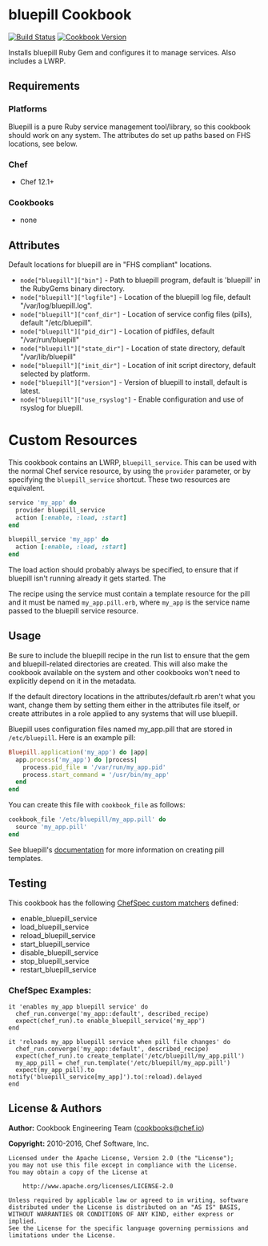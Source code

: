 # bluepill Cookbook
[![Build Status](https://travis-ci.org/chef-cookbooks/bluepill.svg?branch=master)](https://travis-ci.org/chef-cookbooks/bluepill) [![Cookbook Version](https://img.shields.io/cookbook/v/bluepill.svg)](https://supermarket.chef.io/cookbooks/bluepill)

Installs bluepill Ruby Gem and configures it to manage services. Also includes a LWRP.

## Requirements
### Platforms
Bluepill is a pure Ruby service management tool/library, so this cookbook should work on any system. The attributes do set up paths based on FHS locations, see below.

### Chef
- Chef 12.1+

### Cookbooks
- none

## Attributes
Default locations for bluepill are in "FHS compliant" locations.
- `node["bluepill"]["bin"]` - Path to bluepill program, default is 'bluepill' in the RubyGems binary directory.
- `node["bluepill"]["logfile"]` - Location of the bluepill log file, default "/var/log/bluepill.log".
- `node["bluepill"]["conf_dir"]` - Location of service config files (pills), default "/etc/bluepill".
- `node["bluepill"]["pid_dir"]` - Location of pidfiles, default "/var/run/bluepill"
- `node["bluepill"]["state_dir"]` - Location of state directory, default "/var/lib/bluepill"
- `node["bluepill"]["init_dir"]` - Location of init script directory, default selected by platform.
- `node["bluepill"]["version"]` - Version of bluepill to install, default is latest.
- `node["bluepill"]["use_rsyslog"]` - Enable configuration and use of rsyslog for bluepill.

# Custom Resources
This cookbook contains an LWRP, `bluepill_service`. This can be used with the normal Chef service resource, by using the `provider` parameter, or by specifying the `bluepill_service` shortcut. These two resources are equivalent.

```ruby
service 'my_app' do
  provider bluepill_service
  action [:enable, :load, :start]
end

bluepill_service 'my_app' do
  action [:enable, :load, :start]
end
```

The load action should probably always be specified, to ensure that if bluepill isn't running already it gets started. The

The recipe using the service must contain a template resource for the pill and it must be named `my_app.pill.erb`, where `my_app` is the service name passed to the bluepill service resource.

## Usage
Be sure to include the bluepill recipe in the run list to ensure that the gem and bluepill-related directories are created. This will also make the cookbook available on the system and other cookbooks won't need to explicitly depend on it in the metadata.

If the default directory locations in the attributes/default.rb aren't what you want, change them by setting them either in the attributes file itself, or create attributes in a role applied to any systems that will use bluepill.

Bluepill uses configuration files named my_app.pill that are stored in `/etc/bluepill`.  Here is an example pill:

```ruby
Bluepill.application('my_app') do |app|
  app.process('my_app') do |process|
    process.pid_file = '/var/run/my_app.pid'
    process.start_command = '/usr/bin/my_app'
  end
end
```
You can create this file with `cookbook_file` as follows:

```ruby
cookbook_file '/etc/bluepill/my_app.pill' do
  source 'my_app.pill'
end
```

See bluepill's [documentation](https://github.com/bluepill-rb/bluepill#config) for more information on creating pill templates.

## Testing
This cookbook has the following [ChefSpec custom matchers](https://github.com/sethvargo/chefspec#packaging-custom-matchers) defined:

- enable_bluepill_service
- load_bluepill_service
- reload_bluepill_service
- start_bluepill_service
- disable_bluepill_service
- stop_bluepill_service
- restart_bluepill_service

### ChefSpec Examples:

```
it 'enables my_app bluepill service' do
  chef_run.converge('my_app::default', described_recipe)
  expect(chef_run).to enable_bluepill_service('my_app')
end

it 'reloads my_app bluepill service when pill file changes' do
  chef_run.converge('my_app::default', described_recipe)
  expect(chef_run).to create_template('/etc/bluepill/my_app.pill')
  my_app_pill = chef_run.template('/etc/bluepill/my_app.pill')
  expect(my_app_pill).to notify('bluepill_service[my_app]').to(:reload).delayed
end
```

## License & Authors
**Author:** Cookbook Engineering Team ([cookbooks@chef.io](mailto:cookbooks@chef.io))

**Copyright:** 2010-2016, Chef Software, Inc.

```
Licensed under the Apache License, Version 2.0 (the "License");
you may not use this file except in compliance with the License.
You may obtain a copy of the License at

    http://www.apache.org/licenses/LICENSE-2.0

Unless required by applicable law or agreed to in writing, software
distributed under the License is distributed on an "AS IS" BASIS,
WITHOUT WARRANTIES OR CONDITIONS OF ANY KIND, either express or implied.
See the License for the specific language governing permissions and
limitations under the License.
```

